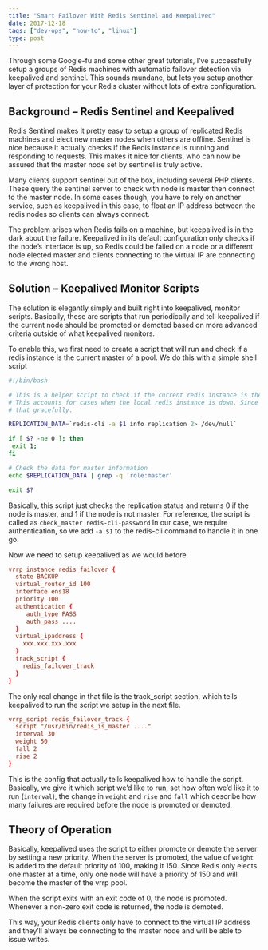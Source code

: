 ```yaml
---
title: "Smart Failover With Redis Sentinel and Keepalived"
date: 2017-12-18
tags: ["dev-ops", "how-to", "linux"]
type: post
---
```


Through some Google-fu and some other great tutorials, I’ve successfully setup a
groups of Redis machines with automatic failover detection via keepalived and
sentinel.  This sounds mundane, but lets you setup another layer of protection
for your Redis cluster without lots of extra configuration.

## Background – Redis Sentinel and Keepalived

Redis Sentinel makes it pretty easy to setup a group of replicated Redis
machines and elect new master nodes when others are offline.  Sentinel is nice
because it actually checks if the Redis instance is running and responding to
requests.  This makes it nice for clients, who can now be assured that the
master node set by sentinel is truly active.

Many clients support sentinel out of the box, including several PHP clients.
These query the sentinel server to check with node is master then connect to the
master node.  In some cases though, you have to rely on another service, such as
keepalived in this case, to float an IP address between the redis nodes so
clients can always connect.

The problem arises when Redis fails on a machine, but keepalived is in the dark
about the failure.  Keepalived in its default configuration only checks if the
node’s interface is up, so Redis could be failed on a node or a different node
elected master and clients connecting to the virtual IP are connecting to the
wrong host.

## Solution – Keepalived Monitor Scripts

The solution is elegantly simply and built right into keepalived, monitor
scripts.  Basically, these are scripts that run periodically and tell keepalived
if the current node should be promoted or demoted based on more advanced
criteria outside of what keepalived monitors.

To enable this, we first need to create a script that will run and check if a
redis instance is the current master of a pool.  We do this with a simple shell
script

```bash
#!/bin/bash

# This is a helper script to check if the current redis instance is the master of the replication scheme.
# This accounts for cases when the local redis instance is down. Since that means this node can't be the master, we handle
# that gracefully.

REPLICATION_DATA=`redis-cli -a $1 info replication 2> /dev/null`

if [ $? -ne 0 ]; then
 exit 1;
fi

# Check the data for master information
echo $REPLICATION_DATA | grep -q 'role:master'

exit $?
```

Basically, this script just checks the replication status and returns 0 if the
node is master, and 1 if the node is not master.  For reference, the script is
called as `check_master redis-cli-password`  In our case, we require
authentication, so we add `-a $1` to the redis-cli command to handle it in one
go.

Now we need to setup keepalived as we would before.

```conf
vrrp_instance redis_failover {
  state BACKUP
  virtual_router_id 100
  interface ens18
  priority 100
  authentication {
     auth_type PASS
     auth_pass ....
  }
  virtual_ipaddress {
    xxx.xxx.xxx.xxx
  }
  track_script {
    redis_failover_track
  }
}
```

The only real change in that file is the track_script section, which tells
keepalived to run the script we setup in the next file.

```conf
vrrp_script redis_failover_track {
  script "/usr/bin/redis_is_master ...."
  interval 30
  weight 50
  fall 2
  rise 2
}
```

This is the config that actually tells keepalived how to handle the script.
Basically, we give it which script we’d like to run, set how often we’d like it
to run (`interval`), the change in `weight` and `rise` and `fall` which describe
how many failures are required before the node is promoted or demoted.

## Theory of Operation

Basically, keepalived uses the script to either promote or demote the server by
setting a new priority.  When the server is promoted, the value of `weight` is
added to the default priority of 100, making it 150.  Since Redis only elects
one master at a time, only one node will have a priority of 150 and will become
the master of the vrrp pool.

When the script exits with an exit code of 0, the node is promoted.  Whenever a
non-zero exit code is returned, the node is demoted.

This way, your Redis clients only have to connect to the virtual IP address and
they’ll always be connecting to the master node and will be able to issue
writes.